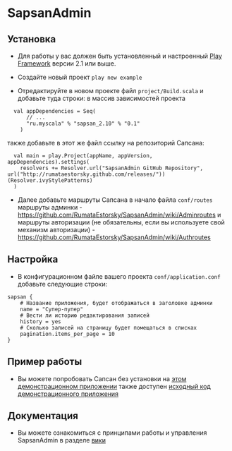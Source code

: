 # SapsanAdmin


## Установка

* Для работы у вас должен быть установленный и настроенный [Play Framework](http://www.playframework.org/) версии 2.1 или выше.

* Создайте новый проект `play new example`

* Отредактируйте в новом проекте файл `project/Build.scala` и добавьте туда строки:
  в массив зависимостей проекта
```
  val appDependencies = Seq(
      // ...
      "ru.myscala" % "sapsan_2.10" % "0.1"
    )
```
  также добавьте в этот же файл ссылку на репозиторий Сапсана:
```
  val main = play.Project(appName, appVersion, appDependencies).settings(
	resolvers += Resolver.url("SapsanAdmin GitHub Repository", url("http://rumataestorsky.github.com/releases/"))(Resolver.ivyStylePatterns)
  )
```

* Далее добавьте маршруты Сапсана в начало файла `conf/routes`
 маршруты админки - https://github.com/RumataEstorsky/SapsanAdmin/wiki/Adminroutes
 и маршруты авторизации (не обязательны, если вы используете свой механизм авторизации) - https://github.com/RumataEstorsky/SapsanAdmin/wiki/Authroutes

## Настройка

* В конфигурационном файле вашего проекта `conf/application.conf` добавьте следующие строки:

```
sapsan {
    # Название приложения, будет отображаться в заголовке админки
    name = "Супер-пупер"
    # Вести ли историю редактирования записей
    history = yes
    # Сколько записей на страницу будет помещаться в списках
    pagination.items_per_page = 10
}
```



## Пример работы

* Вы можете попробовать Сапсан без установки на [этом демонстрационном приложении](http://sapsan-demo.herokuapp.com/)
  также доступен [исходный код демонстрационного приложения](https://github.com/RumataEstorsky/SapsanDemo)


## Документация

* Вы можете ознакомиться с принципами работы и управления SapsanAdmin в разделе [вики](/wiki/)